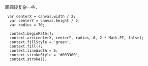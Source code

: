 画圆较复杂一些，



     var centerX = canvas.width / 2;
      var centerY = canvas.height / 2;
      var radius = 70;

      context.beginPath();
      context.arc(centerX, centerY, radius, 0, 2 * Math.PI, false);
      context.fillStyle = 'green';
      context.fill();
      context.lineWidth = 5;
      context.strokeStyle = '#003300';
      context.stroke();